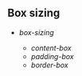 ## Box sizing

<div>
<ul class="add-css-in-html-without-align">
<li><i>box-sizing</i></li>
<ul class="add-css-in-html-without-align">
<li><i>content-box</i></li>
<li><i>padding-box</i></li>
<li><i>border-box</i></li>
</ul>
</ul>
</div>
